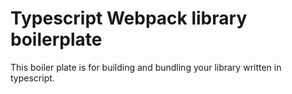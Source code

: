 # Typescript Webpack library boilerplate

This boiler plate is for building and bundling your library written in typescript. 